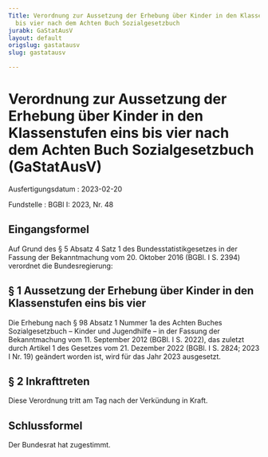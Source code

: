 ```yaml
---
Title: Verordnung zur Aussetzung der Erhebung über Kinder in den Klassenstufen eins
  bis vier nach dem Achten Buch Sozialgesetzbuch
jurabk: GaStatAusV
layout: default
origslug: gastatausv
slug: gastatausv

---
```


# Verordnung zur Aussetzung der Erhebung über Kinder in den Klassenstufen eins bis vier nach dem Achten Buch Sozialgesetzbuch (GaStatAusV)

Ausfertigungsdatum
:   2023-02-20

Fundstelle
:   BGBl I: 2023, Nr. 48


## Eingangsformel

Auf Grund des § 5 Absatz 4 Satz 1 des Bundesstatistikgesetzes in der Fassung der Bekanntmachung vom 20. Oktober 2016 (BGBl. I S. 2394) verordnet die Bundesregierung:


## § 1 Aussetzung der Erhebung über Kinder in den Klassenstufen eins bis vier

Die Erhebung nach § 98 Absatz 1 Nummer 1a des Achten Buches Sozialgesetzbuch – Kinder und Jugendhilfe – in der Fassung der Bekanntmachung vom 11. September 2012 (BGBl. I S. 2022), das zuletzt durch Artikel 1 des Gesetzes vom 21. Dezember 2022 (BGBl. I S. 2824; 2023 I Nr. 19) geändert worden ist, wird für das Jahr 2023 ausgesetzt.


## § 2 Inkrafttreten

Diese Verordnung tritt am Tag nach der Verkündung in Kraft.


## Schlussformel

Der Bundesrat hat zugestimmt.

